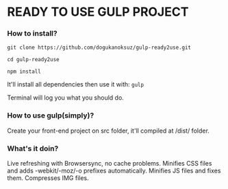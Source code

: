# READY TO USE GULP PROJECT

### How to install?

`git clone https://github.com/dogukanoksuz/gulp-ready2use.git`

`cd gulp-ready2use`

`npm install`

It'll install all dependencies then use it with: `gulp`

Terminal will log you what you should do.


### How to use gulp(simply)?

Create your front-end project on src folder, it'll compiled at /dist/ folder.


### What's it doin?

Live refreshing with Browsersync, no cache problems.
Minifies CSS files and adds -webkit/-moz/-o prefixes automatically.
Minifies JS files and fixes them.
Compresses IMG files.
